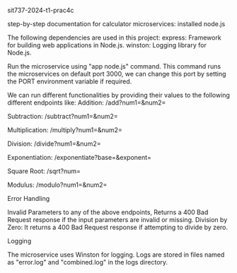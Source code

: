 sit737-2024-t1-prac4c

step-by-step documentation for calculator microservices: 
installed node.js 

The following dependencies are used in this project: express: Framework for building web applications in Node.js. winston: Logging library for Node.js.

Run the microservice using "app node.js" command. This command runs the microservices on default port 3000, we can change this port by setting the PORT environment variable if required.

We can run different functionalities by providing their values to the following different endpoints like: Addition: /add?num1=&num2=

Subtraction: /subtract?num1=&num2=

Multiplication: /multiply?num1=&num2=

Division: /divide?num1=&num2=

Exponentiation: /exponentiate?base=&exponent=

Square Root: /sqrt?num=

Modulus: /modulo?num1=&num2=

Error Handling

Invalid Parameters to any of the above endpoints, Returns a 400 Bad Request response if the input parameters are invalid or missing. Division by Zero: It returns a 400 Bad Request response if attempting to divide by zero.

Logging

The microservice uses Winston for logging. Logs are stored in files named as "error.log" and "combined.log" in the logs directory.
